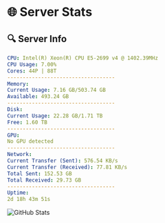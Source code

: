 # 🌐 Server Stats
## 🔍 Server Info
```yaml
CPU: Intel(R) Xeon(R) CPU E5-2699 v4 @ 1402.39MHz
CPU Usage: 7.00%
Cores: 44P | 88T
-----------------------------------
Memory:
Current Usage: 7.16 GB/503.74 GB
Available: 493.24 GB
-----------------------------------
Disk:
Current Usage: 22.28 GB/1.71 TB
Free: 1.60 TB
-----------------------------------
GPU:
No GPU detected
-----------------------------------
Network:
Current Transfer (Sent): 576.54 KB/s
Current Transfer (Received): 77.81 KB/s
Total Sent: 152.53 GB
Total Received: 29.73 GB
-----------------------------------
Uptime:
2d 18h 43m 51s
```
![GitHub Stats](https://img.shields.io/badge/Updated-2025-04-22_11:52:39-blue)